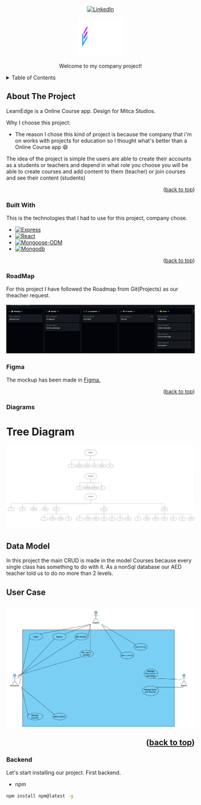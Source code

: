 <a name="readme-top"></a>

<div align="center">
  <a href="https://linkedin.com/in/josemiguelbravomendez">
    <img src="https://img.shields.io/badge/-LinkedIn-black.svg?style=for-the-badge&logo=linkedin&colorB=555" alt="LinkedIn">
  </a>
</div>

<!-- Logo -->
<br />
<div align="center">
  <img src="frontend/public/assets/img/logo.png" alt="Logo" width="120" height="100">
  <p align="center">
    Welcome to my company project!
  </p>
</div>

<!-- TABLE OF CONTENTS -->
<details>
  <summary>Table of Contents</summary>
  <ol>
    <li>
      <a href="#about-the-project">About The Project</a>
      <ul>
        <li><a href="#built-with">Built With</a></li>
      </ul>
    </li>
    <li><a href="#roadmap">RoadMap</a></li>
    <li><a href="#figma">Figma</a></li>
    <li><a href="#diagrams">Diagrams</a></li>
    <li><a href="#backend">Backend</a></li>
    
  </ol>
</details>

  <!-- ABOUT THE PROJECT -->
  ## About The Project

  LearnEdge is a Online Course app.
  Design for Mitca Studios.

  Why I choose this project:
  * The reason I chose this kind of project is because the company that i'm on works with projects for education so I thought what's better than a Online Course app :smile:

  The idea of the project is simple the users are able to create their accounts as a students or teachers and depend in what role you choose you will be able to create courses and add content to them (teacher) or join courses and see their content (students) 

  <p align="right">(<a href="#readme-top">back to top</a>)</p>

  ### Built With

  This is the technologies that I had to use for this project, company chose.

  * [![Express][Express.js]][Express-url]
  * [![React][React.js]][React-url]
  * [![Mongoose-ODM][Mongoose-ODM]][Mongoose-url]
  * [![Mongodb][Mongodb]][Mongodb-url]


  <p align="right">(<a href="#readme-top">back to top</a>)</p>

  ### RoadMap

  For this project I have followed the Roadmap from Git(Projects) as our theacher request.
  <br></br>
  <img src="backend/public/img/Roadmap.png">

  ### Figma

  The mockup has been made in <a href="https://www.figma.com/file/avrlJiOeIneXq5CDVriOe9/Mitca?type=design&node-id=0-1&mode=design&t=VaqrBnWqjKm7dp3e-0">Figma.</a>
  
  <p align="right">(<a href="#readme-top">back to top</a>)</p>

  ### Diagrams

  <h1>Tree Diagram</h1>
  <img src="backend/public/img/treeDiagram.png"></img>
  <h2>Data Model</h2>
  <p>
    In this project the main CRUD is made in the model Courses because every single class has something to do with it. As a nonSql database our AED teacher told us to do no more than 2 levels.
  </p>
  <h2>User Case<h2>
  <img src="backend/public/img/useCase.png"></img>
  
  <p align="right">(<a href="#readme-top">back to top</a>)</p>

  ### Backend

  Let's start installing our project. First backend.
  
  * npm
  ```sh
  npm install npm@latest -g
  ```


  [Express.js]: https://img.shields.io/badge/express.js-000000?style=for-the-badge&logo=express&logoColor=white
  [Express-url]: https://expressjs.com/
  [React.js]: https://img.shields.io/badge/React-20232A?style=for-the-badge&logo=react&logoColor=61DAFB
  [React-url]: https://reactjs.org/
  [Mongoose-ODM]: https://img.shields.io/badge/mongoose-FFA500?style=for-the-badge&logo=mongoose&logoColor=white
  [Mongoose-url]: https://mongoosejs.com/
  [Mongodb]: https://img.shields.io/badge/mongodb-47A248?style=for-the-badge&logo=mongodb&logoColor=white
  [Mongodb-url]: https://www.mongodb.com/